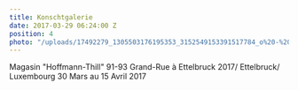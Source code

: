 ```yaml
---
title: Konschtgalerie
date: 2017-03-29 06:24:00 Z
position: 4
photo: "/uploads/17492279_1305503176195353_3152549153391517784_o%20-%20Edited.jpg"
---
```


Magasin "Hoffmann-Thill"
91-93 Grand-Rue à Ettelbruck
2017/ Ettelbruck/ Luxembourg
30 Mars au 15 Avril 2017